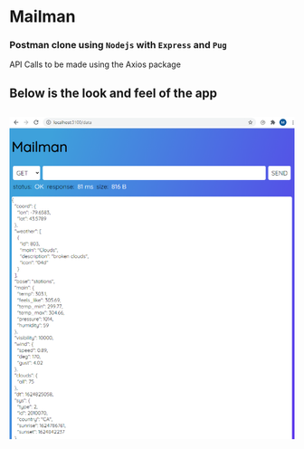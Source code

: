 # Mailman
### Postman clone using `Nodejs` with `Express` and `Pug`

API Calls to be made using the Axios package

Below is the look and feel of the app
---
![1](https://github.com/pandyama/Mailman/blob/master/Capture.PNG)
---
